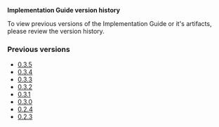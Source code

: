 <!-- This is an autogenerated file, you generally do not want to edit this file directly unless updating wording.
See publish_version.sh -->

**Implementation Guide version history**

To view previous versions of the Implementation Guide or it's artifacts, please review the version history.

### Previous versions

- [0.3.5](./branches/035)
- [0.3.4](./branches/034)
- [0.3.3](./branches/033)
- [0.3.2](./branches/032)
- [0.3.1](./branches/031)
- [0.3.0](./branches/030)
- [0.2.4](./branches/024)
- [0.2.3](./branches/023)
 